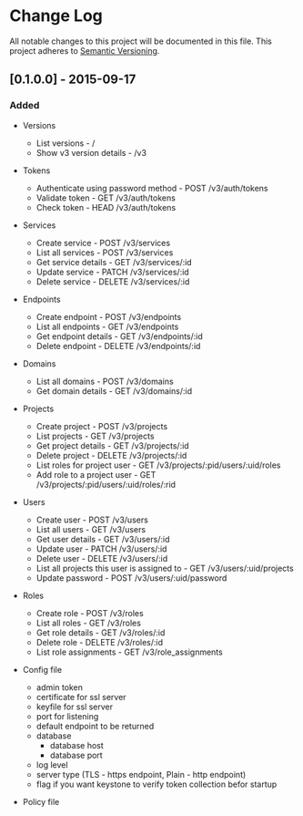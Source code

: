 # Change Log
All notable changes to this project will be documented in this file.
This project adheres to [Semantic Versioning](http://semver.org/).

## [0.1.0.0] - 2015-09-17

### Added

- Versions
  * List versions - /
  * Show v3 version details - /v3

- Tokens
  * Authenticate using password method - POST /v3/auth/tokens
  * Validate token - GET /v3/auth/tokens
  * Check token - HEAD /v3/auth/tokens

- Services
  * Create service - POST /v3/services
  * List all services - POST /v3/services
  * Get service details - GET /v3/services/:id
  * Update service - PATCH /v3/services/:id
  * Delete service - DELETE /v3/services/:id

- Endpoints
  * Create endpoint - POST /v3/endpoints
  * List all endpoints - GET /v3/endpoints
  * Get endpoint details - GET /v3/endpoints/:id
  * Delete endpoint - DELETE /v3/endpoints/:id

- Domains
  * List all domains - POST /v3/domains
  * Get domain details - GET /v3/domains/:id

- Projects
  * Create project - POST /v3/projects
  * List projects - GET /v3/projects
  * Get project details - GET /v3/projects/:id
  * Delete project - DELETE /v3/projects/:id
  * List roles for project user - GET /v3/projects/:pid/users/:uid/roles
  * Add role to a project user - GET /v3/projects/:pid/users/:uid/roles/:rid

- Users
  * Create user - POST /v3/users
  * List all users - GET /v3/users
  * Get user details - GET /v3/users/:id
  * Update user - PATCH /v3/users/:id
  * Delete user - DELETE /v3/users/:id
  * List all projects this user is assigned to - GET /v3/users/:uid/projects
  * Update password - POST /v3/users/:uid/password

- Roles
  * Create role - POST /v3/roles
  * List all roles - GET /v3/roles
  * Get role details - GET /v3/roles/:id
  * Delete role - DELETE /v3/roles/:id
  * List role assignments - GET /v3/role_assignments

- Config file
  * admin token
  * certificate for ssl server
  * keyfile for ssl server
  * port for listening
  * default endpoint to be returned
  * database
    + database host
    + database port
  * log level
  * server type (TLS - https endpoint, Plain - http endpoint)
  * flag if you want keystone to verify token collection befor startup

- Policy file
